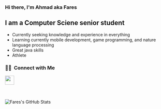 ### Hi there, I'm Ahmad aka Fares

## I am a Computer Sciene senior student
- Currently seeking knowledge and experience in everything
- Learning currently mobile development, game programming, and nature language processing
- Great java skills
- Athlete 

<h3> 🤝🏻 &nbsp;Connect with Me </h3>

<p align="center">
  
<a href="https://www.instagram.com/ahmadd_faress/"> <img src="https://user-images.githubusercontent.com/98591677/153772695-e2fa2b92-eab7-4910-a0f7-1930ab169db7.svg" width="30" height="30" />

  
  <br>
  <br>
  
<img align="left" alt="Fares's GitHub Stats" src="https://github-readme-stats.vercel.app/api?username=AhmadFares&show_icons=true&hide_border=false&title_color=ff652f&icon_color=FFE400&bg_color=09131B&text_color=ffffff&border_color=0c1a25" />

</a>


